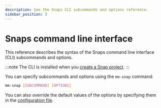 ```yaml
---
description: See the Snaps CLI subcommands and options reference.
sidebar_position: 3
---
```


# Snaps command line interface

This reference describes the syntax of the Snaps command line interface (CLI) subcommands and options.

:::note
The CLI is installed when you [create a Snap project](../../get-started/quickstart.mdx).
:::

You can specify subcommands and options using the `mm-snap` command:

```bash
mm-snap [SUBCOMMAND] [OPTIONS]
```

You can also override the default values of the options by specifying them in the
[configuration file](../../concepts/anatomy.md#configuration-file).